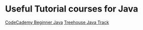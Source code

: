 # Useful Tutorial courses for Java

[CodeCademy Beginner Java](https://www.codecademy.com/learn/learn-java)
[Treehouse Java Track](https://teamtreehouse.com/tracks/beginning-java)
